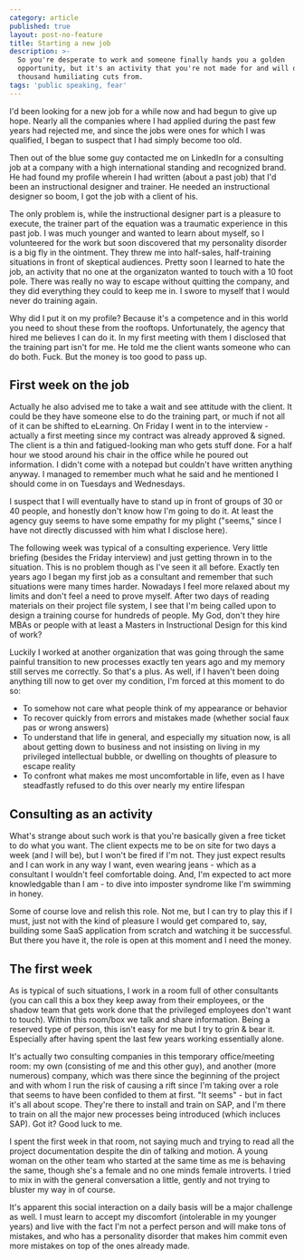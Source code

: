 ```yaml
---
category: article
published: true
layout: post-no-feature
title: Starting a new job
description: >-
  So you're desperate to work and someone finally hands you a golden
  opportunity, but it's an activity that you're not made for and will die a
  thousand humiliating cuts from.
tags: 'public speaking, fear'
---
```

I'd been looking for a new job for a while now and had begun to give up hope. Nearly all the companies where I had applied during the past few years had rejected me, and since the jobs were ones for which I was qualified, I began to suspect that I had simply become too old.

Then out of the blue some guy contacted me on LinkedIn for a consulting job at a company with a high international standing and recognized brand. He had found my profile wherein I had written (about a past job) that I'd been an instructional designer and trainer. He needed an instructional designer so boom, I got the job with a client of his.

The only problem is, while the instructional designer part is a pleasure to execute, the trainer part of the equation was a traumatic experience in this past job. I was much younger and wanted to learn about myself, so I volunteered for the work but soon discovered that my personality disorder is a big fly in the ointment. They threw me into half-sales, half-training situations in front of skeptical audiences. Pretty soon I learned to hate the job, an activity that no one at the organizaton wanted to touch with a 10 foot pole. There was really no way to escape without quitting the company, and they did everything they could to keep me in. I swore to myself that I would never do training again.

Why did I put it on my profile? Because it's a competence and in this world you need to shout these from the rooftops. Unfortunately, the agency that hired me believes I can do it. In my first meeting with them I disclosed that the training part isn't for me. He told me the client wants someone who can do both. Fuck. But the money is too good to pass up.

## First week on the job

Actually he also advised me to take a wait and see attitude with the client. It could be they have someone else to do the training part, or much if not all of it can be shifted to eLearning. On Friday I went in to the interview - actually a first meeting since my contract was already approved & signed. The client is a thin and fatigued-looking man who gets stuff done. For a half hour we stood around his chair in the office while he poured out information. I didn't come with a notepad but couldn't have written anything anyway. I managed to remember much what he said and he mentioned I should come in on Tuesdays and Wednesdays.

I suspect that I will eventually have to stand up in front of groups of 30 or 40 people, and honestly don't know how I'm going to do it. At least the agency guy seems to have some empathy for my plight ("seems," since I have not directly discussed with him what I disclose here).

The following week was typical of a consulting experience. Very little briefing (besides the Friday interview) and just getting thrown in to the situation. This is no problem though as I've seen it all before. Exactly ten years ago I began my first job as a consultant and remember that such situations were many times harder. Nowadays I feel more relaxed about my limits and don't feel a need to prove myself. After two days of reading materials on their project file system, I see that I'm being called upon to design a training course for hundreds of people. My God, don't they hire MBAs or people with at least a Masters in Instructional Design for this kind of work?

Luckily I worked at another organization that was going through the same painful transition to new processes exactly ten years ago and my memory still serves me correctly. So that's a plus. As well, if I haven't been doing anything till now to get over my condition, I'm forced at this moment to do so:

- To somehow not care what people think of my appearance or behavior
- To recover quickly from errors and mistakes made (whether social faux pas or wrong answers)
- To understand that life in general, and especially my situation now, is all about getting down to business and not insisting on living in my privileged intellectual bubble, or dwelling on thoughts of pleasure to escape reality
- To confront what makes me most uncomfortable in life, even as I have steadfastly refused to do this over nearly my entire lifespan

## Consulting as an activity

What's strange about such work is that you're basically given a free ticket to do what you want. The client expects me to be on site for two days a week (and I will be), but I won't be fired if I'm not. They just expect results and I can work in any way I want, even wearing jeans - which as a consultant I wouldn't feel comfortable doing. And, I'm expected to act more knowledgable than I am - to dive into imposter syndrome like I'm swimming in honey. 

Some of course love and relish this role. Not me, but I can try to play this if I must, just not with the kind of pleasure I would get compared to, say, building some SaaS application from scratch and watching it be successful. But there you have it, the role is open at this moment and I need the money.

## The first week

As is typical of such situations, I work in a room full of other consultants (you can call this a box they keep away from their employees, or the shadow team that gets  work done that the privileged employees don't want to touch). Within this room/box we talk and share information. Being a reserved type of person, this isn't easy for me but I try to grin & bear it. Especially after having spent the last few years working essentially alone.

It's actually two consulting companies in this temporary office/meeting room: my own (consisting of me and this other guy), and another (more numerous) company, which was there since the beginning of the project and with whom I run the risk of causing a rift since I'm taking over a role that seems to have been confided to them at first. "It seems" - but in fact it's all about scope. They're there to install and train on SAP, and I'm there to train on all the major new processes being introduced (which incluces SAP). Got it? Good luck to me.

I spent the first week in that room, not saying much and trying to read all the project documentation despite the din of talking and motion. A young woman on the other team who started at the same time as me is behaving the same, though she's a female and no one minds female introverts. I tried to mix in with the general conversation a little, gently and not trying to bluster my way in of course.

It's apparent this social interaction on a daily basis will be a major challenge as well. I must learn to accept my discomfort (intolerable in my younger years) and live with the fact I'm not a perfect person and will make tons of mistakes, and who has a personality disorder that makes him commit even more mistakes on top of the ones already made.
